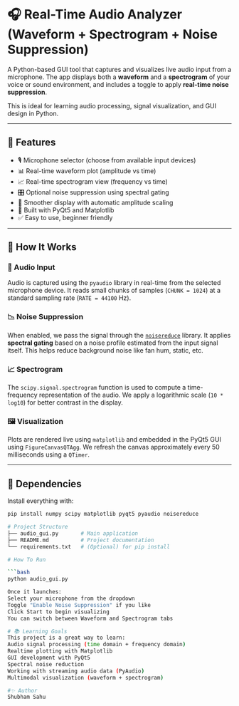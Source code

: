 # 🎧 Real-Time Audio Analyzer (Waveform + Spectrogram + Noise Suppression)

A Python-based GUI tool that captures and visualizes live audio input from a microphone. The app displays both a **waveform** and a **spectrogram** of your voice or sound environment, and includes a toggle to apply **real-time noise suppression**.

This is ideal for learning audio processing, signal visualization, and GUI design in Python.

---

## 🚀 Features

- 🎙️ Microphone selector (choose from available input devices)
- 📊 Real-time waveform plot (amplitude vs time)
- 📈 Real-time spectrogram view (frequency vs time)
- 🎛 Optional noise suppression using spectral gating
- 🧼 Smoother display with automatic amplitude scaling
- 🧠 Built with PyQt5 and Matplotlib
- ✅ Easy to use, beginner friendly

---

## 🧠 How It Works

### 🎤 Audio Input
Audio is captured using the `pyaudio` library in real-time from the selected microphone device. It reads small chunks of samples (`CHUNK = 1024`) at a standard sampling rate (`RATE = 44100` Hz).

### 📉 Noise Suppression
When enabled, we pass the signal through the [`noisereduce`](https://github.com/timsainb/noisereduce) library. It applies **spectral gating** based on a noise profile estimated from the input signal itself. This helps reduce background noise like fan hum, static, etc.

### 📈 Spectrogram
The `scipy.signal.spectrogram` function is used to compute a time-frequency representation of the audio. We apply a logarithmic scale (`10 * log10`) for better contrast in the display.

### 🖼️ Visualization
Plots are rendered live using `matplotlib` and embedded in the PyQt5 GUI using `FigureCanvasQTAgg`. We refresh the canvas approximately every 50 milliseconds using a `QTimer`.

---

## 🧩 Dependencies

Install everything with:

```bash
pip install numpy scipy matplotlib pyqt5 pyaudio noisereduce

# Project Structure
├── audio_gui.py       # Main application
├── README.md          # Project documentation
└── requirements.txt   # (Optional) for pip install

# How To Run

```bash
python audio_gui.py

Once it launches:
Select your microphone from the dropdown
Toggle "Enable Noise Suppression" if you like
Click Start to begin visualizing
You can switch between Waveform and Spectrogram tabs

# 📚 Learning Goals
This project is a great way to learn:
Audio signal processing (time domain + frequency domain)
Realtime plotting with Matplotlib
GUI development with PyQt5
Spectral noise reduction
Working with streaming audio data (PyAudio)
Multimodal visualization (waveform + spectrogram)

#✨ Author
Shubham Sahu

